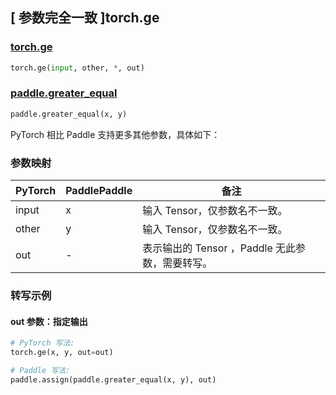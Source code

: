 ## [ 参数完全一致 ]torch.ge

### [torch.ge](https://pytorch.org/docs/stable/generated/torch.ge.html)

```python
torch.ge(input, other, *, out)
```

### [paddle.greater\_equal](https://www.paddlepaddle.org.cn/documentation/docs/zh/develop/api/paddle/greater_equal_cn.html#greater-equal)

```python
paddle.greater_equal(x, y)
```

PyTorch 相比 Paddle 支持更多其他参数，具体如下：

### 参数映射

| PyTorch | PaddlePaddle | 备注                         |
| ------- | ------------ | --------------------------- |
| input   | x            | 输入 Tensor，仅参数名不一致。 |
| other   | y            | 输入 Tensor，仅参数名不一致。 |
| out     | -            | 表示输出的 Tensor ，Paddle 无此参数，需要转写。          |

### 转写示例

#### out 参数：指定输出
``` python
# PyTorch 写法:
torch.ge(x, y, out=out)

# Paddle 写法:
paddle.assign(paddle.greater_equal(x, y), out)
```
